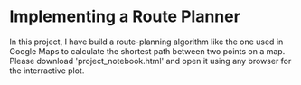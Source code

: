 # Implementing a Route Planner
In this project, I have build a route-planning algorithm like the one used in Google Maps to calculate the shortest path between two points on a map.
Please download 'project_notebook.html' and open it using any browser for the interractive plot.
